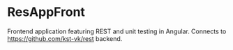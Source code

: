 # ResAppFront

Frontend application featuring REST and unit testing in Angular. 
Connects to https://github.com/kst-vk/rest backend.
